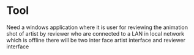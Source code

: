 # Tool
Need a windows application where it is user for reviewing the animation shot of artist by reviewer who are connected to a LAN in local network which is offline there will be two inter face artist interface and reviewer interface 
